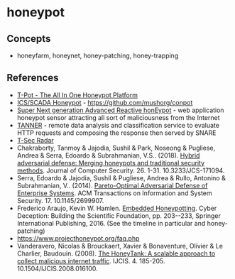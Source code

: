 # honeypot

## Concepts

* honeyfarm, honeynet, honey-patching, honey-trapping

## References

* [T-Pot - The All In One Honeypot Platform](https://github.com/telekom-security/tpotce)
* [ICS/SCADA Honeypot](http://conpot.org/) - https://github.com/mushorg/conpot
* [Super Next generation Advanced Reactive honEypot](https://github.com/mushorg/snare) - web application honeypot sensor attracting all sort of maliciousness from the Internet
* [TANNER](https://github.com/mushorg/tanner) - remote data analysis and classification service to evaluate HTTP requests and composing the response then served by SNARE
* [T-Sec Radar](https://www.sicherheitstacho.eu/start/main)
* Chakraborty, Tanmoy & Jajodia, Sushil & Park, Noseong & Pugliese, Andrea & Serra, Edoardo & Subrahmanian, V.S.. (2018). [Hybrid adversarial defense: Merging honeypots and traditional security methods](https://www.researchgate.net/publication/325026022_Hybrid_adversarial_defense_Merging_honeypots_and_traditional_security_methods1). Journal of Computer Security. 26. 1-31. 10.3233/JCS-171094.
* Serra, Edoardo & Jajodia, Sushil & Pugliese, Andrea & Rullo, Antonino & Subrahmanian, V.. (2014). [Pareto-Optimal Adversarial Defense of Enterprise Systems](https://www.researchgate.net/publication/266912495_Pareto-Optimal_Adversarial_Defense_of_Enterprise_Systems). ACM Transactions on Information and System Security. 17. 10.1145/2699907.
* Frederico Araujo, Kevin W. Hamlen. [Embedded Honeypotting](https://link.springer.com/chapter/10.1007/978-3-319-32699-3_9). Cyber Deception: Building the Scientific Foundation, pp. 203--233, Springer International Publishing, 2016. (See the timeline in particular and honey-patching)
* https://www.projecthoneypot.org/faq.php
* Vanderavero, Nicolas & Brouckaert, Xavier & Bonaventure, Olivier & Le Charlier, Baudouin. (2008). [The HoneyTank: A scalable approach to collect malicious internet traffic](https://www.researchgate.net/publication/220592932_The_HoneyTank_A_scalable_approach_to_collect_malicious_internet_traffic). IJCIS. 4. 185-205. 10.1504/IJCIS.2008.016100. 
